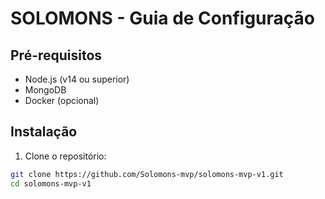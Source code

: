 # SOLOMONS - Guia de Configuração

## Pré-requisitos
- Node.js (v14 ou superior)
- MongoDB
- Docker (opcional)

## Instalação

1. Clone o repositório:
```bash
git clone https://github.com/Solomons-mvp/solomons-mvp-v1.git
cd solomons-mvp-v1